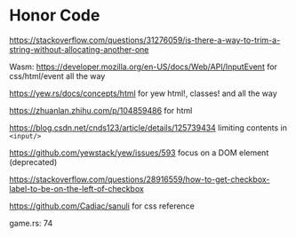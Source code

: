 # Honor Code

https://stackoverflow.com/questions/31276059/is-there-a-way-to-trim-a-string-without-allocating-another-one

Wasm:
https://developer.mozilla.org/en-US/docs/Web/API/InputEvent
for css/html/event all the way

https://yew.rs/docs/concepts/html for yew html!, classes! and all the way

https://zhuanlan.zhihu.com/p/104859486 for html

https://blog.csdn.net/cnds123/article/details/125739434
limiting contents in `<input/>`

https://github.com/yewstack/yew/issues/593
focus on a DOM element (deprecated)

https://stackoverflow.com/questions/28916559/how-to-get-checkbox-label-to-be-on-the-left-of-checkbox

https://github.com/Cadiac/sanuli
for css reference

game.rs: 74